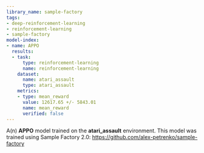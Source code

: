 ```yaml
---
library_name: sample-factory
tags:
- deep-reinforcement-learning
- reinforcement-learning
- sample-factory
model-index:
- name: APPO
  results:
  - task:
      type: reinforcement-learning
      name: reinforcement-learning
    dataset:
      name: atari_assault
      type: atari_assault
    metrics:
    - type: mean_reward
      value: 12617.65 +/- 5843.01
      name: mean_reward
      verified: false
---
```


A(n) **APPO** model trained on the **atari_assault** environment.
This model was trained using Sample Factory 2.0: https://github.com/alex-petrenko/sample-factory
    